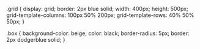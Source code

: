 .grid {
  display: grid;
  border: 2px blue solid;
  width: 400px;
  height: 500px;
  grid-template-columns: 100px 50% 200px;
  grid-template-rows: 40% 50% 50px;
}

.box {
  background-color: beige;
  color: black;
  border-radius: 5px;
  border: 2px dodgerblue solid;
}